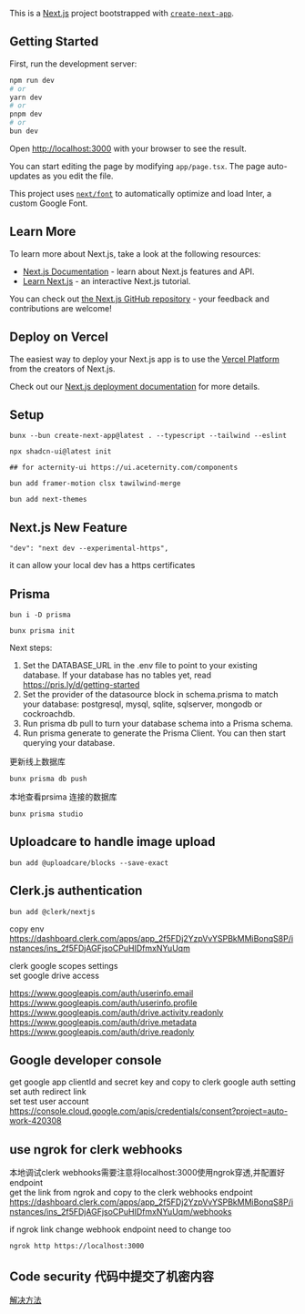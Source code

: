 This is a [Next.js](https://nextjs.org/) project bootstrapped with [`create-next-app`](https://github.com/vercel/next.js/tree/canary/packages/create-next-app).

## Getting Started

First, run the development server:

```bash
npm run dev
# or
yarn dev
# or
pnpm dev
# or
bun dev
```

Open [http://localhost:3000](http://localhost:3000) with your browser to see the result.

You can start editing the page by modifying `app/page.tsx`. The page auto-updates as you edit the file.

This project uses [`next/font`](https://nextjs.org/docs/basic-features/font-optimization) to automatically optimize and load Inter, a custom Google Font.

## Learn More

To learn more about Next.js, take a look at the following resources:

- [Next.js Documentation](https://nextjs.org/docs) - learn about Next.js features and API.
- [Learn Next.js](https://nextjs.org/learn) - an interactive Next.js tutorial.

You can check out [the Next.js GitHub repository](https://github.com/vercel/next.js/) - your feedback and contributions are welcome!

## Deploy on Vercel

The easiest way to deploy your Next.js app is to use the [Vercel Platform](https://vercel.com/new?utm_medium=default-template&filter=next.js&utm_source=create-next-app&utm_campaign=create-next-app-readme) from the creators of Next.js.

Check out our [Next.js deployment documentation](https://nextjs.org/docs/deployment) for more details.

## Setup
```
bunx --bun create-next-app@latest . --typescript --tailwind --eslint

npx shadcn-ui@latest init

## for acternity-ui https://ui.aceternity.com/components

bun add framer-motion clsx tawilwind-merge 

bun add next-themes

```

## Next.js New Feature
```
"dev": "next dev --experimental-https",
```
it can allow your local dev has a https certificates

## Prisma
```
bun i -D prisma

bunx prisma init
```
Next steps:
1. Set the DATABASE_URL in the .env file to point to your existing database. If your database has no tables yet, read https://pris.ly/d/getting-started
2. Set the provider of the datasource block in schema.prisma to match your database: postgresql, mysql, sqlite, sqlserver, mongodb or cockroachdb.
3. Run prisma db pull to turn your database schema into a Prisma schema.
4. Run prisma generate to generate the Prisma Client. You can then start querying your database.

更新线上数据库
```
bunx prisma db push
```

本地查看prsima 连接的数据库
```
bunx prisma studio
```
## Uploadcare to handle image upload
```
bun add @uploadcare/blocks --save-exact
```

## Clerk.js authentication
```
bun add @clerk/nextjs

```
copy env
https://dashboard.clerk.com/apps/app_2f5FDj2YzpVvYSPBkMMiBonqS8P/instances/ins_2f5FDjAGFjsoCPuHIDfmxNYuUqm

 clerk google scopes settings  
 set google drive access

https://www.googleapis.com/auth/userinfo.email
https://www.googleapis.com/auth/userinfo.profile
https://www.googleapis.com/auth/drive.activity.readonly
https://www.googleapis.com/auth/drive.metadata
https://www.googleapis.com/auth/drive.readonly

## Google developer console
get google app clientId and secret key and copy to clerk   google auth setting  
set auth redirect link   
set test user account 
https://console.cloud.google.com/apis/credentials/consent?project=auto-work-420308


## use ngrok for clerk webhooks
本地调试clerk webhooks需要注意将localhost:3000使用ngrok穿透,并配置好endpoint  
get the link from ngrok and copy to the clerk webhooks endpoint  
https://dashboard.clerk.com/apps/app_2f5FDj2YzpVvYSPBkMMiBonqS8P/instances/ins_2f5FDjAGFjsoCPuHIDfmxNYuUqm/webhooks

if ngrok link change webhook endpoint need to change too
```
ngrok http https://localhost:3000
```
## Code security 代码中提交了机密内容
[解决方法](https://docs.github.com/zh/enterprise-server@3.11/code-security/secret-scanning/pushing-a-branch-blocked-by-push-protection)